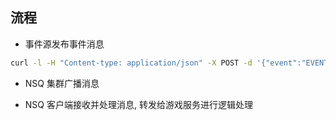 ## 流程

- 事件源发布事件消息

```sh
curl -l -H "Content-type: application/json" -X POST -d '{"event":"EVENT_ITEM_ADD","arg_a":501001,"arg_b":10000,"arg_64":$long_id,"arg_str":""}' http://yulefox.com:4151/pub?topic=gm
```
- NSQ 集群广播消息

- NSQ 客户端接收并处理消息, 转发给游戏服务进行逻辑处理